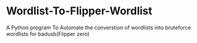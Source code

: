 # Wordlist-To-Flipper-Wordlist
A Python program To Automate the converstion of wordlists into bruteforce wordlists for badusb(Flipper zero)
